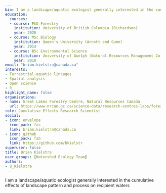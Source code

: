 ```yaml
--- 
bio: I am a landscape/aquatic ecologist generally interested in the cumulative effects of landscape pattern and process on recipient waters
education:
  courses:
  - course: PhD Forestry
    institution: University of British Columbia (Richardson)
    year: 2020
  - course: MSc Biology
    institution: Queen's University (Arnott and Gunn)
    year: 2014
  - course: BSc Environmental Science
    institution: University of Guelph (Natural Resources Management Co-op)
    year: 2010
email: "brian.kielstra@canada.ca"
interests:
- Terrestrial-aquatic linkages
- Spatial analysis
- Open science
- R
highlight_name: false
organizations:
- name: Great Lakes Forestry Centre, Natural Resources Canada
  url: https://www.nrcan.gc.ca/science-data/research-centres-labs/forestry-research-centres/great-lakes-forestry-centre/13459
role: Cumulative Effects Research Scientist
social:
- icon: envelope
  icon_pack: fas
  link: brian.kielstra@canada.ca
- icon: github
  icon_pack: fab
  link: https://github.com/bkielstr
superuser: false
title: Brian Kielstra
user_groups: [Watershed Ecology Team]
authors:
- B_Kielstra
---
```




I am a landscape/aquatic ecologist generally interested in the cumulative effects of landscape pattern and process on recipient waters



